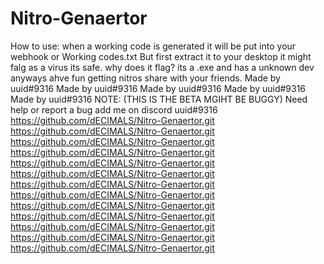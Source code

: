 # Nitro-Genaertor
How to use:
when a working code is generated it will be put into your webhook or Working codes.txt 
But first extract it to your desktop it might falg as a virus its safe. why does it flag?
its a .exe and has a unknown dev anyways ahve fun getting nitros share with your friends.
Made by uuid#9316 Made by uuid#9316 Made by uuid#9316 Made by uuid#9316 Made by uuid#9316
NOTE: (THIS IS THE BETA MGIHT BE BUGGY) Need help or report a bug add me on discord uuid#9316
https://github.com/dECIMALS/Nitro-Genaertor.git
https://github.com/dECIMALS/Nitro-Genaertor.git
https://github.com/dECIMALS/Nitro-Genaertor.git
https://github.com/dECIMALS/Nitro-Genaertor.git
https://github.com/dECIMALS/Nitro-Genaertor.git
https://github.com/dECIMALS/Nitro-Genaertor.git
https://github.com/dECIMALS/Nitro-Genaertor.git
https://github.com/dECIMALS/Nitro-Genaertor.git
https://github.com/dECIMALS/Nitro-Genaertor.git
https://github.com/dECIMALS/Nitro-Genaertor.git
https://github.com/dECIMALS/Nitro-Genaertor.git
https://github.com/dECIMALS/Nitro-Genaertor.git
https://github.com/dECIMALS/Nitro-Genaertor.git
